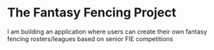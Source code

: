 # The Fantasy Fencing Project
I am building an application where users can create their own fantasy fencing rosters/leagues based on senior FIE competitions
